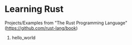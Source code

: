# Learning Rust

Projects/Examples from "The Rust Programming Language" (https://github.com/rust-lang/book)

1. hello_world
